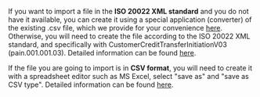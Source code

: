 If you want to import a file in the **ISO 20022 XML standard** and you do not have it available, you can create it using a special application
(converter) of the existing .csv file, which we provide for your convenience [here](https://www.nbg.gr/el/i-bank/sepa).
Otherwise, you will need to create the file according to the ISO 20022 XML standard, and specifically with CustomerCreditTransferInitiationV03 (pain.001.001.03).
Detailed information can be found [here](https://github.com/myNBGcode/FileAPI_Cli_V4/blob/master/Documentation/Mass%20Transfers/SEPA_XML_Mass%20Credit%20File%20Format%20v1.0.PDF).

If the file you are going to import is in **CSV format**, you will need to create it with a spreadsheet editor such as MS Excel, select "save as" and "save as CSV type".
Detailed information can be found [here](https://github.com/myNBGcode/FileAPI_Cli_V4/blob/master/Documentation/Mass%20Transfers/CSV_Mass%20Credit%20File%20Format%20v1.0.pdf).
